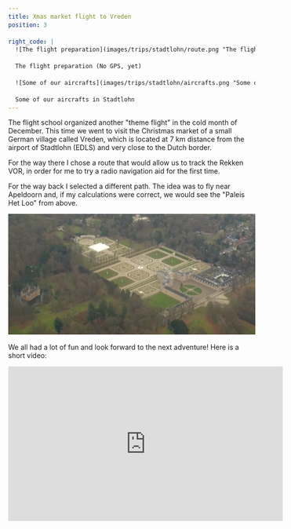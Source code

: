 ```yaml
---
title: Xmas market flight to Vreden
position: 3

right_code: |
  ![The flight preparation](images/trips/stadtlohn/route.png "The flight preparation")

  The flight preparation (No GPS, yet)

  ![Some of our aircrafts](images/trips/stadtlohn/aircrafts.png "Some of our aircrafts")

  Some of our aircrafts in Stadtlohn
---
```


The flight school organized another "theme flight" in the cold month of December. This time we went to visit the Christmas market of a small German village called Vreden, which is located at 7 km distance from the airport of Stadtlohn (EDLS) and very close to the Dutch border.

For the way there I chose a route that would allow us to track the Rekken VOR, in order for me to try a radio navigation aid for the first time.

For the way back I selected a different path. The idea was to fly near Apeldoorn and, if my calculations were correct, we would see the "Paleis Het Loo" from above.

![Paleis Het Loo](images/trips/stadtlohn/paleis_het_loo.png "Paleis Het Loo from above")

We all had a lot of fun and look forward to the next adventure!
Here is a short video:

<iframe width="560" height="315" src="https://www.youtube.com/embed/VbiUtk72G_Y" frameborder="0" allowfullscreen></iframe>
